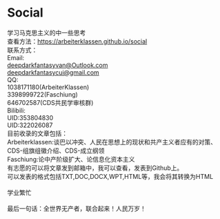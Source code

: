 # Social
学习马克思主义的中一些思考
<br>
查看方法：https://arbeiterklassen.github.io/social<br>
联系方式：<br>
    Email:<br>
        deepdarkfantasyvan@Outlook.com<br>
        deepdarkfantasycui@gmail.com<br>
    QQ:<br>
        1038171180(ArbeiterKlassen)<br>
        3398999722(Faschiung)<br>
        646702587(CDS共民学审核群)<br>
    Bilibili:<br>
        UID:353804830<br>
        UID:322026087<br>
目前收录的文章包括：<br>
Arbeiterklassen:谈巴以冲突、人民在思想上的现状和共产主义者应有的对策、CDS-组旗组徽介绍、CDS-成立纲领<br>
Faschiung:论中产阶级扩大、论信息化资本主义<br>
有志愿的可以将文章发到邮箱中，我可以查看，发表到Github上。<br>
可以发表的格式包括TXT,DOC,DOCX,WPT,HTML等，我会将其转换为HTML<br>
<br>
学业繁忙<br>
<br>
最后一句话：全世界无产者，联合起来！人民万岁！
